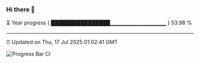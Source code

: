 ### Hi there 👋

⏳ Year progress { ████████████████▁▁▁▁▁▁▁▁▁▁▁▁▁▁ } 53.98 %

---

⏰ Updated on Thu, 17 Jul 2025 01:02:41 GMT

![Progress Bar CI](https://github.com/Shyam-Makwana/GitHub-Actions-Demo/workflows/Progress%20Bar%20CI/badge.svg)
